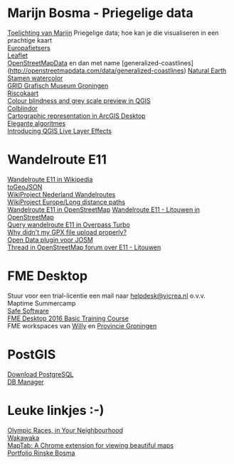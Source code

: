 # Marijn Bosma - Priegelige data
[Toelichting van Marijn](PriegeligeData/README.md)   Priegelige data; hoe kan je die visualiseren in een prachtige kaart   
[Europafietsers](https://www.europafietsers.nl/fietsroutes/routes-op-de-kaart-fietsweb)   
[Leaflet](http://www.leafletjs.com/)   
[OpenStreetMapData](http://openstreetmapdata.com/)   en dan met name [generalized-coastlines] (http://openstreetmapdata.com/data/generalized-coastlines)
[Natural Earth](http://www.naturalearthdata.com)   
[Stamen watercolor](http://maps.stamen.com/watercolor/#12/37.7706/-122.3782)   
[GRID Grafisch Museum Groningen](http://www.gridgroningen.nl/)   
[Riscokaart](http://www.risicokaart.nl/)   
[Colour blindness and grey scale preview in QGIS](http://nyalldawson.net/2014/05/colour-blindness-and-grayscale-previews-in-qgis-2-4/)   
[Colblindor](http://color-blindness.com)   
[Cartographic representation in ArcGIS Desktop](http://help.arcgis.com/en/arcgisdesktop/10.0/pdf/cartographic-representations-tutorial.pdf)   
[Elegante algoritmes](https://www.ionica.nl/elegante-algoritmes-bij-pauw-witteman/)   
[Introducing QGIS Live Layer Effects](http://nyalldawson.net/2015/04/introducing-qgis-live-layer-effects/)    

# Wandelroute E11
[Wandelroute E11 in Wikipedia](https://nl.wikipedia.org/wiki/Wandelroute_E11)   
[toGeoJSON](https://mapbox.github.io/togeojson/)   
[WikiProject Nederland Wandelroutes](http://wiki.openstreetmap.org/wiki/WikiProject_Nederland_Wandelroutes)   
[WikiProject Europe/Long distance paths](http://wiki.openstreetmap.org/wiki/WikiProject_Europe/Long-distance_paths)   
[Wandelroute E11 in OpenStreetMap](http://hiking.waymarkedtrails.org/en/relation/1175710) 
[Wandelroute E11 - Litouwen in OpenStreetMap](http://hiking.waymarkedtrails.org/en/relation/6519670)     
[Query wandelroute E11 in Overpass Turbo](http://overpass-turbo.eu/s/hW0)   
[Why didn't my GPX file upload properly?](http://wiki.openstreetmap.org/wiki/GPX#Why_didn.27t_my_GPX_file_upload_properly.3F)     
[Open Data plugin voor JOSM](http://wiki.openstreetmap.org/wiki/JOSM/Plugins/OpenData)   
[Thread in OpenStreetMap forum over E11 - Litouwen](http://forum.openstreetmap.org/viewtopic.php?id=55537)

# FME Desktop
Stuur voor een trial-licentie een mail naar helpdesk@vicrea.nl o.v.v. Maptime Summercamp   
[Safe Software](http://www.safe.com)   
[FME Desktop 2016 Basic Training Course](http://www.safe.com/training/recorded/fme-desktop-2016/)   
FME workspaces van [Willy](https://github.com/FrieseWoudloper/FME_workspaces) en [Provincie Groningen](https://github.com/ProvincieGroningen/FME)    

# PostGIS
[Download PostgreSQL](http://www.enterprisedb.com/products-services-training/pgdownload)   
[DB Manager](http://docs.qgis.org/2.0/nl/docs/training_manual/databases/db_manager.html)   

# Leuke linkjes :-)
[Olympic Races, in Your Neighbourhood](http://www.nytimes.com/interactive/2016/08/18/sports/olympics/olympic-races-near-you.html?_r=0)   
[Wakawaka](http://nl.waka-waka.com/)   
[MapTab: A Chrome extension for viewing beautiful maps](https://www.mapbox.com/blog/introducing-maptab/)     
[Portfolio Rinske Bosma](http://www.rinskebosma.com)   
